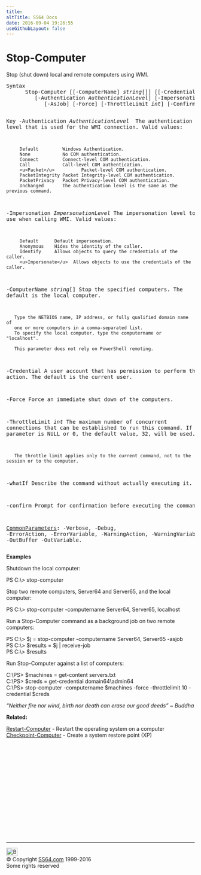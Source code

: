 ```yaml
---
title:
altTitle: SS64 Docs
date: 2016-09-04 19:26:55
useGithubLayout: false
---
```

<!-- #BeginLibraryItem "/Library/head_ps.lbi" --><!-- #EndLibraryItem --><h1>Stop-Computer</h1>
<p>Stop (shut down) local and remote computers using WMI.</p>
<pre>Syntax
      Stop-Computer [[-ComputerName] <i>string</i>[]] [[-Credential] <i>PSCredential</i>]
         [-Authentication <i>AuthenticationLevel</i>] [-Impersonation <i>ImpersonationLevel</i>]
            [-AsJob] [-Force] [-ThrottleLimit <i>int</i>] [-Confirm] [-WhatIf] [<i>CommonParameters</i>]

Key
   -Authentication <i>AuthenticationLevel
</i>       The authentication level that is used for the  WMI connection.
       Valid values:
        
         Default         Windows Authentication.
         None            No COM authentication.
         Connect         Connect-level COM authentication.
         Call            Call-level COM authentication.
         <u>Packet</u>          Packet-level COM authentication.
         PacketIntegrity Packet Integrity-level COM authentication.
         PacketPrivacy   Packet Privacy-level COM authentication.
         Unchanged       The authentication level is the same as the previous command.

   -Impersonation <i>ImpersonationLevel</i>
       The impersonation level to use when calling WMI.
       Valid values:
        
         Default      Default impersonation.
         Anonymous    Hides the identity of the caller.
         Identify     Allows objects to query the credentials of the caller.
         <u>Impersonate</u>  Allows objects to use the credentials of the caller.

   -ComputerName <i>string</i>[]
       Stop the specified computers. The default is the local computer. 
                          
       Type the NETBIOS name, IP address, or fully qualified domain name of
       one or more computers in a comma-separated list.
       To specify the local computer, type the computername or "localhost".
        
       This parameter does not rely on PowerShell remoting.

   -Credential
       A user account that has permission to perform this action.
       The default is the current user.

   -Force
       Force an immediate shut down of the computers.

   -ThrottleLimit <i>int</i>
       The maximum number of concurrent connections that can be established
       to run this command. If this parameter is NULL or 0, the default value, 32, will be used.

       The throttle limit applies only to the current command, not to the session or to the computer.

   -whatIf
       Describe the command without actually executing it.

   -confirm
       Prompt for confirmation before executing the command.

   <a href="common.html">CommonParameters</a>:
       -Verbose, -Debug, -ErrorAction, -ErrorVariable, -WarningAction, -WarningVariable,
       -OutBuffer -OutVariable.</pre>
<p><b>Examples</b></p>
<p>Shutdown the local computer:</p>
<p><span class="code">PS C:\&gt; stop-computer</span></p>
<p>Stop two remote computers, Server64 and Server65, and the local computer:</p>
<p><span class="code">PS C:\&gt; stop-computer -computername Server64, Server65, localhost</span></p>
<p>Run a Stop-Computer command as a background job on two remote computers: </p>
<p><span class="code">PS C:\&gt; $j = stop-computer -computername Server64, Server65 -asjob <br>
PS C:\&gt; $results = $j | receive-job<br>
PS C:\&gt; $results</span></p>
<p>Run Stop-Computer against a list of computers: </p>
<p><span class="code">C:\PS&gt; $machines = get-content servers.txt<br>
C:\PS&gt; $creds = get-credential domain64\admin64<br>
C:\PS&gt; stop-computer -computername $machines -force -throttlelimit 10 -credential $creds</span></p>
<p class="quote"><i>“Neither fire nor wind, birth nor death can erase our good deeds” ~ Buddha</i></p>
<p><b>Related:</b></p>
<p>  <a href="restart-computer.html">Restart-Computer</a> - Restart the operating system on a computer<br>
<a href="checkpoint-computer.html">Checkpoint-Computer</a> - Create a system restore point (XP)</p><!-- #BeginLibraryItem "/Library/foot_ps.lbi" --><p>
<!-- PowerShell300 -->
<ins class="adsbygoogle" style="display:inline-block;width:300px;height:250px" data-ad-client="ca-pub-6140977852749469" data-ad-slot="6253539900"></ins>
<script>
(adsbygoogle = window.adsbygoogle || []).push({});
</script></p>
<hr>
<div id="bl" class="footer"><a href="stop-computer.html#"><img src="../images/top.png" width="30" height="22" alt="Back to the Top"></a></div>
<div id="br" class="footer, tagline">© Copyright <a href="../index.html">SS64.com</a> 1999-2016<br>
Some rights reserved</div><!-- #EndLibraryItem -->

